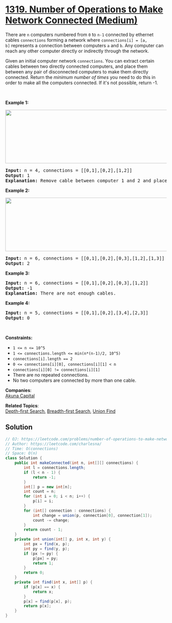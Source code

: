 # [1319. Number of Operations to Make Network Connected (Medium)](https://leetcode.com/problems/number-of-operations-to-make-network-connected/)

<p>There are&nbsp;<code>n</code>&nbsp;computers numbered from&nbsp;<code>0</code>&nbsp;to&nbsp;<code>n-1</code>&nbsp;connected by&nbsp;ethernet cables&nbsp;<code>connections</code>&nbsp;forming a network where&nbsp;<code>connections[i] = [a, b]</code>&nbsp;represents a connection between computers&nbsp;<code>a</code>&nbsp;and&nbsp;<code>b</code>. Any computer&nbsp;can reach any other computer directly or indirectly through the network.</p>

<p>Given an initial computer network <code>connections</code>. You can extract certain cables between two directly connected computers, and place them between any pair of disconnected computers to make them directly connected. Return the <em>minimum number of times</em> you need to do this in order to make all the computers connected. If it's not possible, return -1.&nbsp;</p>

<p>&nbsp;</p>
<p><strong>Example 1:</strong></p>

<p><strong><img alt="" src="https://assets.leetcode.com/uploads/2020/01/02/sample_1_1677.png" style="width: 570px; height: 167px;"></strong></p>

<pre><strong>Input:</strong> n = 4, connections = [[0,1],[0,2],[1,2]]
<strong>Output:</strong> 1
<strong>Explanation:</strong> Remove cable between computer 1 and 2 and place between computers 1 and 3.
</pre>

<p><strong>Example 2:</strong></p>

<p><strong><img alt="" src="https://assets.leetcode.com/uploads/2020/01/02/sample_2_1677.png" style="width: 660px; height: 167px;"></strong></p>

<pre><strong>Input:</strong> n = 6, connections = [[0,1],[0,2],[0,3],[1,2],[1,3]]
<strong>Output:</strong> 2
</pre>

<p><strong>Example 3:</strong></p>

<pre><strong>Input:</strong> n = 6, connections = [[0,1],[0,2],[0,3],[1,2]]
<strong>Output:</strong> -1
<strong>Explanation:</strong> There are not enough cables.
</pre>

<p><strong>Example 4:</strong></p>

<pre><strong>Input:</strong> n = 5, connections = [[0,1],[0,2],[3,4],[2,3]]
<strong>Output:</strong> 0
</pre>

<p>&nbsp;</p>
<p><strong>Constraints:</strong></p>

<ul>
	<li><code>1 &lt;= n &lt;= 10^5</code></li>
	<li><code>1 &lt;= connections.length &lt;= min(n*(n-1)/2, 10^5)</code></li>
	<li><code>connections[i].length == 2</code></li>
	<li><code>0 &lt;= connections[i][0], connections[i][1]&nbsp;&lt; n</code></li>
	<li><code>connections[i][0] != connections[i][1]</code></li>
	<li>There are no repeated connections.</li>
	<li>No two computers are connected by more than one cable.</li>
</ul>

**Companies**:  
[Akuna Capital](https://leetcode.com/company/akuna-capital)

**Related Topics**:  
[Depth-first Search](https://leetcode.com/tag/depth-first-search/), [Breadth-first Search](https://leetcode.com/tag/breadth-first-search/), [Union Find](https://leetcode.com/tag/union-find/)

## Solution 

```java
// OJ: https://leetcode.com/problems/number-of-operations-to-make-network-connected/
// Author: https://leetcode.com/charlesna/
// Time: O(connections)
// Space: O(n)
class Solution {
    public int makeConnected(int n, int[][] connections) {
        int l = connections.length;
        if (l < n - 1) {
            return -1;
        }
        int[] p = new int[n];
        int count = n;
        for (int i = 0; i < n; i++) {
            p[i] = i;
        }
        for (int[] connection : connections) {
            int change = union(p, connection[0], connection[1]);
            count -= change;
        }
        return count - 1;
    }
    private int union(int[] p, int x, int y) {
        int px = find(x, p);
        int py = find(y, p);
        if (px != py) {
            p[px] = py;
            return 1;
        }
        return 0;
    }
    private int find(int x, int[] p) {
        if (p[x] == x) {
            return x;
        }
        p[x] = find(p[x], p);
        return p[x];
    }
}
```